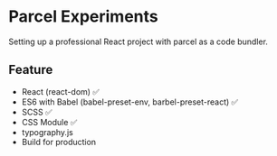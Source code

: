 # Parcel Experiments

Setting up a professional React project with parcel as a code bundler.

## Feature
- React (react-dom) ✅
- ES6 with Babel (babel-preset-env, barbel-preset-react) ✅
- SCSS ✅
- CSS Module ✅
- typography.js
- Build for production
